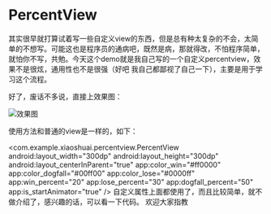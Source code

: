 # PercentView
其实很早就打算试着写一些自定义view的东西，但是总有种太复杂的不会，太简单的不想写。可能这也是程序员的通病吧，既然是病，那就得改，不怕程序简单，就怕你不写，共勉。今天这个demo就是我自己写的一个自定义percentview，效果不是很炫，通用性也不是很强（好吧 我自己都鄙视了自己一下），主要是用于学习这个流程。

好了，废话不多说，直接上效果图：

![效果图](http://img.blog.csdn.net/20161219143015670?watermark/2/text/aHR0cDovL2Jsb2cuY3Nkbi5uZXQvdTAxMzMyMDg2OA==/font/5a6L5L2T/fontsize/400/fill/I0JBQkFCMA==/dissolve/70/gravity/SouthEast)
 
 使用方法和普通的view是一样的，如下：
 
 <com.example.xiaoshuai.percentview.PercentView
       android:layout_width="300dp"
       android:layout_height="300dp"
       android:layout_centerInParent="true"
       app:color_win="#ff0000"
       app:color_dogfall="#00ff00"
       app:color_lose="#0000ff"
       app:win_percent="20"
       app:lose_percent="30"
       app:dogfall_percent="50"
       app:is_startAnimator="true"
       />
 自定义属性上面都使用了，而且比较简单，就不做介绍了，感兴趣的话，可以看一下代码。
 欢迎大家指教
